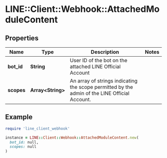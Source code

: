 # LINE::Client::Webhook::AttachedModuleContent

## Properties

| Name | Type | Description | Notes |
| ---- | ---- | ----------- | ----- |
| **bot_id** | **String** | User ID of the bot on the attached LINE Official Account |  |
| **scopes** | **Array&lt;String&gt;** | An array of strings indicating the scope permitted by the admin of the LINE Official Account. |  |

## Example

```ruby
require 'line_client_webhook'

instance = LINE::Client::Webhook::AttachedModuleContent.new(
  bot_id: null,
  scopes: null
)
```

